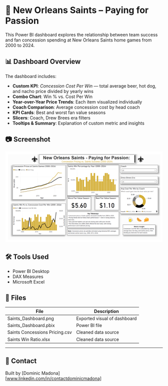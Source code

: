 # 🏈 New Orleans Saints – Paying for Passion

This Power BI dashboard explores the relationship between team success and fan concession spending at New Orleans Saints home games from 2000 to 2024.

## 📊 Dashboard Overview

The dashboard includes:

- **Custom KPI**: *Concession Cost Per Win* — total average beer, hot dog, and nacho price divided by yearly wins
- **Combo Chart**: Win % vs. Cost Per Win
- **Year-over-Year Price Trends**: Each item visualized individually
- **Coach Comparison**: Average concession cost by head coach
- **KPI Cards**: Best and worst fan value seasons
- **Slicers**: Coach, Drew Brees era filters
- **Tooltips & Summary**: Explanation of custom metric and insights

## 📷 Screenshot

![Saints Dashboard](New%20Orleans%20Saints%20Concessions%20vs%20Performance%20Dashboard.png)

## 🛠 Tools Used

- Power BI Desktop
- DAX Measures
- Microsoft Excel

## 📁 Files

| File                             | Description                          |
|----------------------------------|--------------------------------------|
| Saints_Dashboard.png             | Exported visual of dashboard         |
| Saints_Dashboard.pbix            | Power BI file                        |
| Saints Concessions Pricing.csv   | Cleaned data source                  |
| Saints Win Ratio.xlsx            | Cleaned data source                  |

---

## 🙌 Contact

Built by [Dominic Madona]  
[www.linkedin.com/in/contactdominicmadona]

